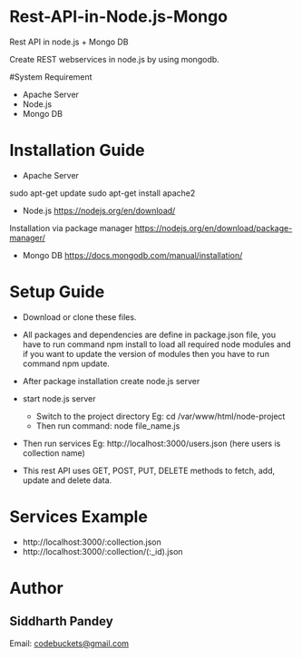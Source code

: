 # Rest-API-in-Node.js-Mongo
Rest API in node.js + Mongo DB

Create REST webservices in node.js by using mongodb.

#System Requirement
+ Apache Server
+ Node.js
+ Mongo DB

# Installation Guide
+ Apache Server

sudo apt-get update
sudo apt-get install apache2 

+ Node.js
https://nodejs.org/en/download/

Installation via package manager
https://nodejs.org/en/download/package-manager/

+ Mongo DB
https://docs.mongodb.com/manual/installation/

# Setup Guide
+ Download or clone these files.
+ All packages and dependencies are define in package.json file, you have to run command npm install to load all required node modules and if you want to update the version of modules then you have to run command npm update.
+ After package installation create node.js server
+ start node.js server
  + Switch to the project directory Eg: cd /var/www/html/node-project
  + Then run command: node file_name.js

+ Then run services Eg: http://localhost:3000/users.json (here users is collection name)
+ This rest API uses GET, POST, PUT, DELETE methods to fetch, add, update and delete data.

# Services Example
+ http://localhost:3000/:collection.json
+ http://localhost:3000/:collection/(:_id).json


# Author
## Siddharth Pandey
Email: <a href="mailto:codebuckets@gmail.com">codebuckets@gmail.com</a>
